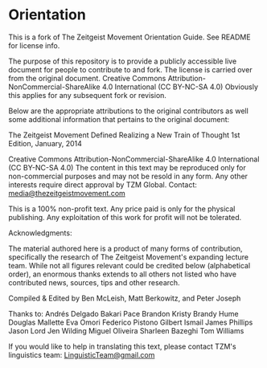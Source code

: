 # Orientation
This is a fork of The Zeitgeist Movement Orientation Guide. See README for license info.

The purpose of this repository is to provide a publicly accessible live document for people to contribute to and fork.
The license is carried over from the original document. Creative Commons Attribution-NonCommercial-ShareAlike 4.0 International (CC BY-NC-SA 4.0) Obviously this applies for any subsequent fork or revision.

Below are the appropriate attributions to the original contributors as well some additional information that pertains to the original document:

The Zeitgeist Movement Defined
Realizing a New Train of Thought
1st Edition, January, 2014

Creative Commons Attribution-NonCommercial-ShareAlike 4.0 International (CC BY-NC-SA 4.0)
The content in this text may be reproduced only for non-commercial purposes and may not be resold in any form.
Any other interests require direct approval by TZM Global. Contact: media@thezeitgeistmovement.com

This is a 100% non-profit text. Any price paid is only for the physical publishing. Any exploitation of this work for profit will not be tolerated.

Acknowledgments:

The material authored here is a product of many forms of contribution,
specifically the research of The Zeitgeist Movement's expanding lecture team.
While not all figures relevant could be credited below (alphabetical order), an
enormous thanks extends to all others not listed who have contributed news,
sources, tips and other research.

Compiled & Edited by Ben McLeish, Matt Berkowitz, and Peter Joseph

Thanks to:
Andrés Delgado
Bakari Pace
Brandon Kristy
Brandy Hume
Douglas Mallette
Eva Omori
Federico Pistono
Gilbert Ismail
James Phillips
Jason Lord
Jen Wilding
Miguel Oliveira
Sharleen Bazeghi
Tom Williams

If you would like to help in translating this text,
please contact TZM's linguistics team:
LinguisticTeam@gmail.com
